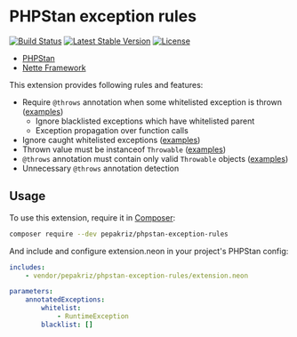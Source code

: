 # PHPStan exception rules

[![Build Status](https://travis-ci.org/pepakriz/phpstan-exception-rules.svg)](https://travis-ci.org/pepakriz/phpstan-exception-rules)
[![Latest Stable Version](https://poser.pugx.org/pepakriz/phpstan-exception-rules/v/stable)](https://packagist.org/packages/pepakriz/phpstan-exception-rules)
[![License](https://poser.pugx.org/pepakriz/phpstan-exception-rules/license)](https://packagist.org/packages/pepakriz/phpstan-exception-rules)

* [PHPStan](https://github.com/phpstan/phpstan)
* [Nette Framework](https://nette.org/)

This extension provides following rules and features:

* Require `@throws` annotation when some whitelisted exception is thrown ([examples](https://github.com/pepakriz/phpstan-exception-rules/blob/master/tests/src/Rules/data/throws-annotations.php))
	* Ignore blacklisted exceptions which have whitelisted parent
	* Exception propagation over function calls
* Ignore caught whitelisted exceptions ([examples](https://github.com/pepakriz/phpstan-exception-rules/blob/master/tests/src/Rules/data/try-catch.php))
* Thrown value must be instanceof `Throwable` ([examples](https://github.com/pepakriz/phpstan-exception-rules/blob/master/tests/src/Rules/data/throw-values.php))
* `@throws` annotation must contain only valid `Throwable` objects ([examples](https://github.com/pepakriz/phpstan-exception-rules/blob/master/tests/src/Rules/data/throws-phpdoc.php))
* Unnecessary `@throws` annotation detection

## Usage

To use this extension, require it in [Composer](https://getcomposer.org/):

```bash
composer require --dev pepakriz/phpstan-exception-rules
```

And include and configure extension.neon in your project's PHPStan config:

```yaml
includes:
	- vendor/pepakriz/phpstan-exception-rules/extension.neon

parameters:
	annotatedExceptions:
		whitelist:
			- RuntimeException
		blacklist: []
```

